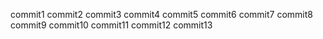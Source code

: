 commit1
commit2
commit3
commit4
commit5
commit6
commit7
commit8
commit9
commit10
commit11
commit12
commit13
